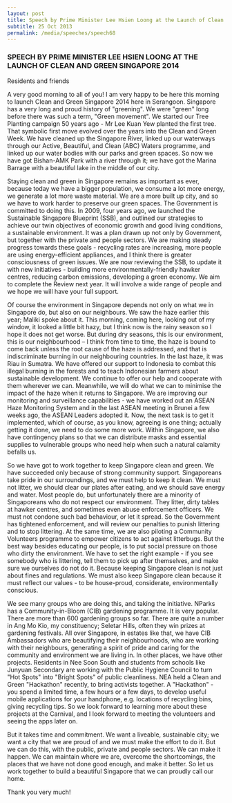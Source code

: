 ```yaml
---
layout: post
title: Speech by Prime Minister Lee Hsien Loong at the Launch of Clean and Green Singapore 2014
subtitle: 25 Oct 2013
permalink: /media/speeches/speech68
---
```


### SPEECH BY PRIME MINISTER LEE HSIEN LOONG AT THE LAUNCH OF CLEAN AND GREEN SINGAPORE 2014

Residents and friends

A very good morning to all of you! I am very happy to be here this morning to launch Clean and Green Singapore 2014 here in Serangoon. Singapore has a very long and proud history of "greening". We were "green" long before there was such a term, "Green movement". We started our Tree Planting campaign 50 years ago - Mr Lee Kuan Yew planted the first tree. That symbolic first move evolved over the years into the Clean and Green Week. We have cleaned up the Singapore River, linked up our waterways through our Active, Beautiful, and Clean (ABC) Waters programme, and linked up our water bodies with our parks and green spaces. So now we have got Bishan-AMK Park with a river through it; we have got the Marina Barrage with a beautiful lake in the middle of our city.

Staying clean and green in Singapore remains as important as ever, because today we have a bigger population, we consume a lot more energy, we generate a lot more waste material. We are a more built up city, and so we have to work harder to preserve our green spaces. The Government is committed to doing this. In 2009, four years ago, we launched the Sustainable Singapore Blueprint (SSB), and outlined our strategies to achieve our twin objectives of economic growth and good living conditions, a sustainable environment. It was a plan drawn up not only by Government, but together with the private and people sectors. We are making steady progress towards these goals - recycling rates are increasing, more people are using energy-efficient appliances, and I think there is greater consciousness of green issues. We are now reviewing the SSB, to update it with new initiatives - building more environmentally-friendly hawker centres, reducing carbon emissions, developing a green economy. We aim to complete the Review next year. It will involve a wide range of people and we hope we will have your full support.

Of course the environment in Singapore depends not only on what we in Singapore do, but also on our neighbours. We saw the haze earlier this year; Maliki spoke about it. This morning, coming here, looking out of my window, it looked a little bit hazy, but I think now is the rainy season so I hope it does not get worse. But during dry seasons, this is our environment, this is our neighbourhood – I think from time to time, the haze is bound to come back unless the root cause of the haze is addressed, and that is indiscriminate burning in our neighbouring countries. In the last haze, it was Riau in Sumatra. We have offered our support to Indonesia to combat this illegal burning in the forests and to teach Indonesian farmers about sustainable development. We continue to offer our help and cooperate with them wherever we can. Meanwhile, we will do what we can to minimise the impact of the haze when it returns to Singapore. We are improving our monitoring and surveillance capabilities - we have worked out an ASEAN Haze Monitoring System and in the last ASEAN meeting in Brunei a few weeks ago, the ASEAN Leaders adopted it. Now, the next task is to get it implemented, which of course, as you know, agreeing is one thing; actually getting it done, we need to do some more work. Within Singapore, we also have contingency plans so that we can distribute masks and essential supplies to vulnerable groups who need help when such a natural calamity befalls us.

So we have got to work together to keep Singapore clean and green. We have succeeded only because of strong community support. Singaporeans take pride in our surroundings, and we must help to keep it clean. We must not litter, we should clear our plates after eating, and we should save energy and water. Most people do, but unfortunately there are a minority of Singaporeans who do not respect our environment. They litter, dirty tables at hawker centres, and sometimes even abuse enforcement officers. We must not condone such bad behaviour, or let it spread. So the Government has tightened enforcement, and will review our penalties to punish littering and to stop littering. At the same time, we are also piloting a Community Volunteers programme to empower citizens to act against litterbugs. But the best way besides educating our people, is to put social pressure on those who dirty the environment. We have to set the right example - if you see somebody who is littering, tell them to pick up after themselves, and make sure we ourselves do not do it. Because keeping Singapore clean is not just about fines and regulations. We must also keep Singapore clean because it must reflect our values - to be house-proud, considerate, environmentally conscious.

We see many groups who are doing this, and taking the initiative. NParks has a Community-in-Bloom (CIB) gardening programme. It is very popular. There are more than 600 gardening groups so far. There are quite a number in Ang Mo Kio, my constituency; Seletar Hills, often they win prizes at gardening festivals. All over Singapore, in estates like that, we have CIB Ambassadors who are beautifying their neighbourhoods, who are working with their neighbours, generating a spirit of pride and caring for the community and environment we are living in. In other places, we have other projects. Residents in Nee Soon South and students from schools like Junyuan Secondary are working with the Public Hygiene Council to turn "Hot Spots" into "Bright Spots" of public cleanliness. NEA held a Clean and Green "Hackathon" recently, to bring activists together. A "Hackathon" - you spend a limited time, a few hours or a few days, to develop useful mobile applications for your handphone, e.g. locations of recycling bins, giving recycling tips. So we look forward to learning more about these projects at the Carnival, and I look forward to meeting the volunteers and seeing the apps later on.

But it takes time and commitment. We want a liveable, sustainable city; we want a city that we are proud of and we must make the effort to do it. But we can do this, with the public, private and people sectors. We can make it happen. We can maintain where we are, overcome the shortcomings, the places that we have not done good enough, and make it better. So let us work together to build a beautiful Singapore that we can proudly call our home.

Thank you very much!